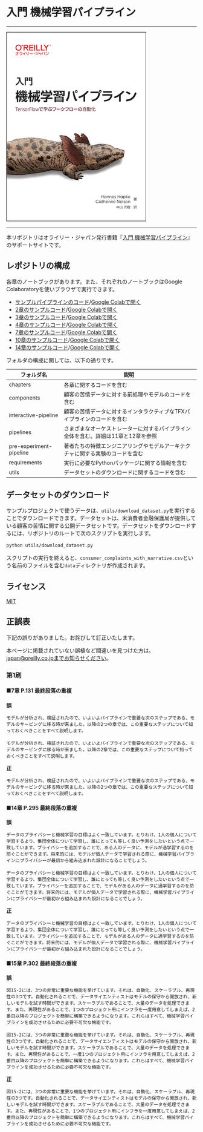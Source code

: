 # 入門 機械学習パイプライン

---

![表紙](building-ml-pipelines-ja.png)

---

本リポジトリはオライリー・ジャパン発行書籍『[入門 機械学習パイプライン](https://www.oreilly.co.jp/books/9784873119519/)』のサポートサイトです。

## レポジトリの構成

各章のノートブックがあります。また、それぞれのノートブックはGoogle Colaboratoryを使いブラウザで実行できます。

- [サンプルパイプラインのコード](https://github.com/oreilly-japan/building-ml-pipelines-ja/blob/master/interactive-pipeline/interactive_pipeline.ipynb)/[Google Colabで開く](https://colab.research.google.com/drive/1Yy9QdVD7xHjCaYezOm3vhCsKZjWs8vik?usp=sharing)
- [2章のサンプルコード](https://github.com/oreilly-japan/building-ml-pipelines-ja/blob/master/chapters/intro_tfx/Apache_beam_example_notebook.ipynb)/[Google Colabで開く](https://colab.research.google.com/drive/1VbYmZRrt-68LwMZzlr_Ielllskj8ag7h?usp=sharing)
- [3章のサンプルコード](https://github.com/oreilly-japan/building-ml-pipelines-ja/blob/master/chapters/data_ingestion/data_ingestion.ipynb)/[Google Colabで開く](https://colab.research.google.com/drive/1z0ymuyD3FL6WXbqbdQuZYRZPJaFvy6gz?usp=sharing)
- [4章のサンプルコード](https://github.com/oreilly-japan/building-ml-pipelines-ja/blob/master/chapters/data_validation/data_validation.ipynb)/[Google Colabで開く](https://colab.research.google.com/drive/1PoEXmZztor8oehh03UqYrj51jJcxYQjE?usp=sharing)
- [7章のサンプルコード](https://github.com/oreilly-japan/building-ml-pipelines-ja/blob/master/chapters/model_analysis/model_analysis.ipynb)/[Google Colabで開く](https://colab.research.google.com/drive/1ai4dV75JZKto4FAABrhwemThIQ7nMgx7?usp=sharing)
- [10章のサンプルコード](https://github.com/oreilly-japan/building-ml-pipelines-ja/blob/master/chapters/adv_tfx/Custom_TFX_Components.ipynb)/[Google Colabで開く](https://colab.research.google.com/drive/1VUfmS_fti2wHurq6phBINuVjD889CMwA?usp=sharing)
- [14章のサンプルコード](https://github.com/oreilly-japan/building-ml-pipelines-ja/blob/master/chapters/data_privacy/differential_privacy.ipynb)/[Google Colabで開く](https://colab.research.google.com/drive/1g5_10KM0gDzZuxRKu0nfd4pVTsN-f2nA?usp=sharing)

フォルダの構成に関しては、以下の通りです。

| フォルダ名              | 説明                                        |
| ----------------------- | ------------------------------------------- |
| chapters                | 各章に関するコードを含む                    |
| components              | 顧客の苦情データに対する前処理やモデルのコードを含む |
| interactive-pipeline    | 顧客の苦情データに対するインタラクティブなTFXパイプラインのコードを含む |
| pipelines               | さまざまなオーケストレーターに対するパイプライン全体を含む。詳細は11章と12章を参照 |
| pre-experiment-pipeline | 著者たちの特徴エンジニアリングやモデルアーキテクチャに関する実験のコードを含む     |
| requirements            | 実行に必要なPythonパッケージに関する情報を含む |
| utils                   | データセットのダウンロードに関するコードを含む |

## データセットのダウンロード

サンプルプロジェクトで使うデータは、`utils/download_dataset.py`を実行することでダウンロードできます。データセットは、米消費者金融保護局が提供している顧客の苦情に関する公開データセットです。データセットをダウンロードするには、リポジトリのルートで次のスクリプトを実行します。

```bash
python utils/download_dataset.py
```

スクリプトの実行を終えると、`consumer_complaints_with_narrative.csv`という名前のファイルを含む`data`ディレクトリが作成されます。

## ライセンス

[MIT](https://github.com/oreilly-japan/building-ml-pipelines-ja/blob/master/LICENSE)

## 正誤表

下記の誤りがありました。お詫びして訂正いたします。

本ページに掲載されていない誤植など間違いを見つけた方は、japan@oreilly.co.jpまでお知らせください。

### 第1刷

#### ■7章 P.131 最終段落の重複
**誤**
```
モデルが分析され、検証されたので、いよいよパイプラインで重要な次のステップである、モデルのサービングに移る時が来ました。以降の2つの章では、この重要なステップについて知っておくべきことをすべて説明します。

モデルが分析され、検証されたので、いよいよパイプラインで重要な次のステップである、モデルのサービングに移る時が来ました。以降の2章では、この重要なステップについて知っておくべきことをすべて説明します。
```
**正**
```
モデルが分析され、検証されたので、いよいよパイプラインで重要な次のステップである、モデルのサービングに移る時が来ました。以降の2つの章では、この重要なステップについて知っておくべきことをすべて説明します。
```

#### ■14章 P.295 最終段落の重複
**誤**
```
データのプライバシーと機械学習の目標はよく一致しています。とりわけ、1人の個人について学習するより、集団全体について学習し、誰にとっても等しく良い予測をしたいという点で一致しています。プライバシーを追加することで、ある人のデータに、モデルが過学習するのを防ぐことができます。将来的には、モデルが個人データで学習される際に、機械学習パイプラインにプライバシーが最初から組み込まれた設計になることでしょう。

データのプライバシーと機械学習の目標はよく一致しています。とりわけ、1人の個人について学習するより、集団全体について学習し、誰にとっても等しく良い予測をしたいという点で一致しています。プライバシーを追加することで、モデルがある人のデータに過学習するのを防ぐことができます。将来的には、モデルが個人データで学習される際に、機械学習パイプラインにプライバシーが最初から組み込まれた設計になることでしょう。
```
**正**
```
データのプライバシーと機械学習の目標はよく一致しています。とりわけ、1人の個人について学習するより、集団全体について学習し、誰にとっても等しく良い予測をしたいという点で一致しています。プライバシーを追加することで、モデルがある人のデータに過学習するのを防ぐことができます。将来的には、モデルが個人データで学習される際に、機械学習パイプラインにプライバシーが最初から組み込まれた設計になることでしょう。
```

#### ■15章 P.302 最終段落の重複
**誤**
```
図15-2には、3つの非常に重要な機能を挙げています。それは、自動化、スケーラブル、再現性の3つです。自動化されることで、データサイエンティストはモデルの保守から開放され、新しいモデルを試す時間ができます。スケーラブルであることで、大量のデータを処理できます。また、再現性があることで、1つのプロジェクト用にインフラを一度用意してしまえば、2番目以降のプロジェクトを簡単に構築できるようになります。これらはすべて、機械学習パイプラインを成功させるために必要不可欠な機能です。

図15-2には、3つの非常に重要な機能を挙げています。それは、自動化、スケーラブル、再現性の3つです。自動化されることで、データサイエンティストはモデルの保守から開放され、新しいモデルを試す時間ができます。スケーラブルであることで、大量のデータを処理できます。また、再現性があることで、一度1つのプロジェクト用にインフラを用意してしまえば、2番目以降のプロジェクトを簡単に構築できるようになります。これらはすべて、機械学習パイプラインを成功させるために必要不可欠な機能です。
```
**正**
```
図15-2には、3つの非常に重要な機能を挙げています。それは、自動化、スケーラブル、再現性の3つです。自動化されることで、データサイエンティストはモデルの保守から開放され、新しいモデルを試す時間ができます。スケーラブルであることで、大量のデータを処理できます。また、再現性があることで、1つのプロジェクト用にインフラを一度用意してしまえば、2番目以降のプロジェクトを簡単に構築できるようになります。これらはすべて、機械学習パイプラインを成功させるために必要不可欠な機能です。
```
